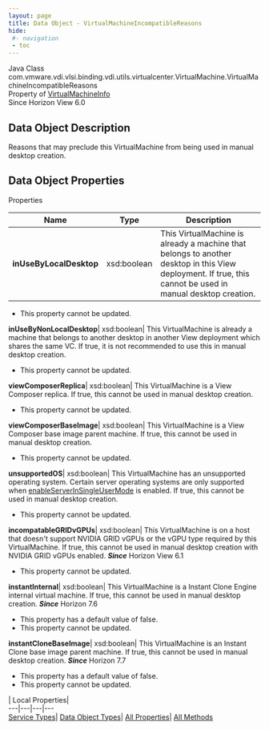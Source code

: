 ```yaml
---
layout: page
title: Data Object - VirtualMachineIncompatibleReasons
hide:
 #- navigation
 - toc
---
```






Java Class
    com.vmware.vdi.vlsi.binding.vdi.utils.virtualcenter.VirtualMachine.VirtualMachineIncompatibleReasons  
Property of
     [VirtualMachineInfo](vdi.utils.virtualcenter.VirtualMachine.VirtualMachineInfo.md#field_detail)  
Since 
    Horizon View 6.0

## Data Object Description 

Reasons that may preclude this VirtualMachine from being used in manual desktop creation. 

## Data Object Properties

Properties

Name |  Type |  Description   
---|---|---  
**inUseByLocalDesktop**|  xsd:boolean|  This VirtualMachine is already a machine that belongs to another desktop in this View deployment. If true, this cannot be used in manual desktop creation.   


 * This property cannot be updated.

  
**inUseByNonLocalDesktop**|  xsd:boolean|  This VirtualMachine is already a machine that belongs to another desktop in another View deployment which shares the same VC. If true, it is not recommended to use this in manual desktop creation.   


 * This property cannot be updated.

  
**viewComposerReplica**|  xsd:boolean|  This VirtualMachine is a View Composer replica. If true, this cannot be used in manual desktop creation.   


 * This property cannot be updated.

  
**viewComposerBaseImage**|  xsd:boolean|  This VirtualMachine is a View Composer base image parent machine. If true, this cannot be used in manual desktop creation.   


 * This property cannot be updated.

  
**unsupportedOS**|  xsd:boolean|  This VirtualMachine has an unsupported operating system. Certain server operating systems are only supported when [enableServerInSingleUserMode](vdi.infrastructure.GlobalSettings.GeneralData.md#enableServerInSingleUserMode) is enabled. If true, this cannot be used in manual desktop creation.   


 * This property cannot be updated.

  
**incompatableGRIDvGPUs**|  xsd:boolean|  This VirtualMachine is on a host that doesn't support NVIDIA GRID vGPUs or the vGPU type required by this VirtualMachine. If true, this cannot be used in manual desktop creation with NVIDIA GRID vGPUs enabled.  **_Since_** Horizon View 6.1  


 * This property cannot be updated.

  
**instantInternal**|  xsd:boolean|  This VirtualMachine is a Instant Clone Engine internal virtual machine. If true, this cannot be used in manual desktop creation.  **_Since_** Horizon 7.6  


  * This property has a default value of false.
 * This property cannot be updated.

  
**instantCloneBaseImage**|  xsd:boolean|  This VirtualMachine is an Instant Clone base image parent machine. If true, this cannot be used in manual desktop creation.  **_Since_** Horizon 7.7  


  * This property has a default value of false.
 * This property cannot be updated.

  
  
  
 | Local Properties|   
---|---|---|---  
[Service Types](index-mo_types.md)| [Data Object Types](index-do_types.md)| [All Properties](index-properties.md)| [All Methods](index-methods.md)  
  
  

